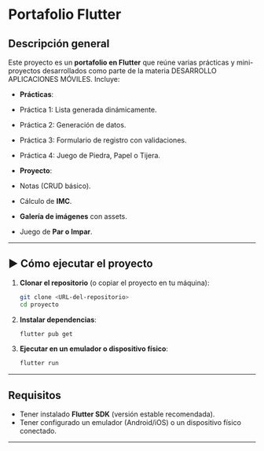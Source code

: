 
#  Portafolio Flutter

##  Descripción general

Este proyecto es un **portafolio en Flutter** que reúne varias prácticas y mini-proyectos desarrollados como parte de la materia DESARROLLO APLICACIONES MÓVILES.
Incluye:

*  **Prácticas**:

  * Práctica 1: Lista generada dinámicamente.
  * Práctica 2: Generación de datos.
  * Práctica 3: Formulario de registro con validaciones.
  * Práctica 4: Juego de Piedra, Papel o Tijera.

*  **Proyecto**:

  * Notas (CRUD básico).
  * Cálculo de **IMC**.
  * **Galería de imágenes** con assets.
  * Juego de **Par o Impar**.

---

## ▶ Cómo ejecutar el proyecto

1. **Clonar el repositorio** (o copiar el proyecto en tu máquina):

   ```bash
   git clone <URL-del-repositorio>
   cd proyecto
   ```

2. **Instalar dependencias**:

   ```bash
   flutter pub get
   ```

3. **Ejecutar en un emulador o dispositivo físico**:

   ```bash
   flutter run
   ```

---

##  Requisitos

* Tener instalado **Flutter SDK** (versión estable recomendada).
* Tener configurado un emulador (Android/iOS) o un dispositivo físico conectado.

---

